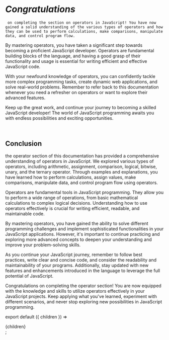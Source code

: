 # $Congratulations$

     on completing the section on operators in JavaScript! You have now gained a solid understanding of the various types of operators and how they can be used to perform calculations, make comparisons, manipulate data, and control program flow.

By mastering operators, you have taken a significant step towards becoming a proficient JavaScript developer. Operators are fundamental building blocks of the language, and having a good grasp of their functionality and usage is essential for writing efficient and effective JavaScript code.

With your newfound knowledge of operators, you can confidently tackle more complex programming tasks, create dynamic web applications, and solve real-world problems. Remember to refer back to this documentation whenever you need a refresher on operators or want to explore their advanced features.

Keep up the great work, and continue your journey to becoming a skilled JavaScript developer! The world of JavaScript programming awaits you with endless possibilities and exciting opportunities.

<br />

## Conclusion

the operator section of this documentation has provided a comprehensive understanding of operators in JavaScript. We explored various types of operators, including arithmetic, assignment, comparison, logical, bitwise, unary, and the ternary operator. Through examples and explanations, you have learned how to perform calculations, assign values, make comparisons, manipulate data, and control program flow using operators.

Operators are fundamental tools in JavaScript programming. They allow you to perform a wide range of operations, from basic mathematical calculations to complex logical decisions. Understanding how to use operators effectively is crucial for writing efficient, readable, and maintainable code.

By mastering operators, you have gained the ability to solve different programming challenges and implement sophisticated functionalities in your JavaScript applications. However, it's important to continue practicing and exploring more advanced concepts to deepen your understanding and improve your problem-solving skills.

As you continue your JavaScript journey, remember to follow best practices, write clear and concise code, and consider the readability and maintainability of your programs. Additionally, stay updated with new features and enhancements introduced in the language to leverage the full potential of JavaScript.

Congratulations on completing the operator section! You are now equipped with the knowledge and skills to utilize operators effectively in your JavaScript projects. Keep applying what you've learned, experiment with different scenarios, and never stop exploring new possibilities in JavaScript programming.

export default ({ children }) => <div className="prose">{children}</div>;
